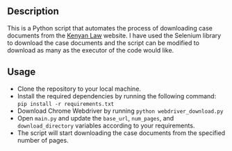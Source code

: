 ## Description
This is a Python script that automates the process of downloading case documents from the [Kenyan Law](http://kenyalaw.org/caselaw/cases/advanced_search/page/) website. I have used the Selenium library to download the case documents and the script can be modified to download as many as the executor of the code would like. 

## Usage

- Clone the repository to your local machine.
- Install the required dependencies by running the following command: `pip install -r requirements.txt`
- Download Chrome Webdriver by running `python webdriver_download.py`
- Open `main.py` and update the `base_url`, `num_pages`, and `download_directory` variables according to your requirements.
- The script will start downloading the case documents from the specified number of pages.
